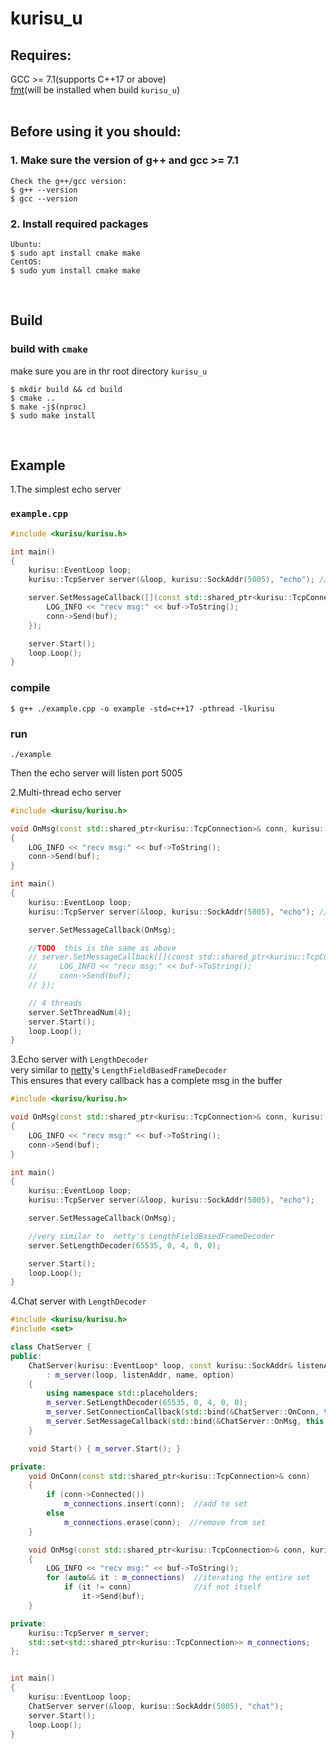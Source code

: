 # kurisu_u

## Requires:  

  GCC >= 7.1(supports C++17 or above)  
  [fmt](https://github.com/fmtlib/fmt)(will be installed when build `kurisu_u`)  
&nbsp;
## Before using it you should:  
### 1. Make sure the version of g++  and gcc >= 7.1
```
Check the g++/gcc version:
$ g++ --version
$ gcc --version
```
### 2. Install required packages
```
Ubuntu:  
$ sudo apt install cmake make
CentOS:  
$ sudo yum install cmake make
```    
&nbsp;
## Build
### build with `cmake`
make sure you are in thr root directory `kurisu_u`
```
$ mkdir build && cd build
$ cmake ..
$ make -j$(nproc)
$ sudo make install
```
&nbsp;
## Example
1.The simplest echo server
### `example.cpp`
```cpp
#include <kurisu/kurisu.h>

int main()
{
    kurisu::EventLoop loop;
    kurisu::TcpServer server(&loop, kurisu::SockAddr(5005), "echo"); //listen port 5005

    server.SetMessageCallback([](const std::shared_ptr<kurisu::TcpConnection>& conn, kurisu::Buffer* buf, kurisu::Timestamp) {
        LOG_INFO << "recv msg:" << buf->ToString();
        conn->Send(buf);
    });

    server.Start();
    loop.Loop();
}
```
### compile
```
$ g++ ./example.cpp -o example -std=c++17 -pthread -lkurisu
```
### run
```
./example
```
Then the echo server will listen port 5005   

2.Multi-thread echo server
```cpp
#include <kurisu/kurisu.h>

void OnMsg(const std::shared_ptr<kurisu::TcpConnection>& conn, kurisu::Buffer* buf, kurisu::Timestamp)
{
    LOG_INFO << "recv msg:" << buf->ToString();
    conn->Send(buf);
}

int main()
{
    kurisu::EventLoop loop;
    kurisu::TcpServer server(&loop, kurisu::SockAddr(5005), "echo"); //listen port 5005

    server.SetMessageCallback(OnMsg);

    //TODO  this is the same as above
    // server.SetMessageCallback([](const std::shared_ptr<kurisu::TcpConnection>& conn, kurisu::Buffer* buf, kurisu::Timestamp) {
    //     LOG_INFO << "recv msg:" << buf->ToString();
    //     conn->Send(buf);
    // });

    // 4 threads
    server.SetThreadNum(4); 
    server.Start();
    loop.Loop();
}
```

3.Echo server with `LengthDecoder`   
very similar to  [netty](https://github.com/netty/netty)'s `LengthFieldBasedFrameDecoder`   
This ensures that every callback has a complete msg in the buffer
```cpp  
#include <kurisu/kurisu.h>

void OnMsg(const std::shared_ptr<kurisu::TcpConnection>& conn, kurisu::Buffer* buf, kurisu::Timestamp)
{
    LOG_INFO << "recv msg:" << buf->ToString();
    conn->Send(buf);
}

int main()
{
    kurisu::EventLoop loop;
    kurisu::TcpServer server(&loop, kurisu::SockAddr(5005), "echo");

    server.SetMessageCallback(OnMsg);

    //very similar to  netty's LengthFieldBasedFrameDecoder
    server.SetLengthDecoder(65535, 0, 4, 0, 0);

    server.Start();
    loop.Loop();
}
```
4.Chat server with `LengthDecoder`
```cpp
#include <kurisu/kurisu.h>
#include <set>

class ChatServer {
public:
    ChatServer(kurisu::EventLoop* loop, const kurisu::SockAddr& listenAddr, const std::string& name, kurisu::TcpServer::Option option = kurisu::TcpServer::k_NoReusePort)
        : m_server(loop, listenAddr, name, option)
    {
        using namespace std::placeholders;
        m_server.SetLengthDecoder(65535, 0, 4, 0, 0);
        m_server.SetConnectionCallback(std::bind(&ChatServer::OnConn, this, _1));
        m_server.SetMessageCallback(std::bind(&ChatServer::OnMsg, this, _1, _2, _3));
    }

    void Start() { m_server.Start(); }

private:
    void OnConn(const std::shared_ptr<kurisu::TcpConnection>& conn)
    {
        if (conn->Connected())
            m_connections.insert(conn);  //add to set
        else
            m_connections.erase(conn);  //remove from set
    }

    void OnMsg(const std::shared_ptr<kurisu::TcpConnection>& conn, kurisu::Buffer* buf, kurisu::Timestamp)
    {
        LOG_INFO << "recv msg:" << buf->ToString();
        for (auto&& it : m_connections)  //iterating the entire set
            if (it != conn)              //if not itself
                it->Send(buf);
    }

private:
    kurisu::TcpServer m_server;
    std::set<std::shared_ptr<kurisu::TcpConnection>> m_connections;
};


int main()
{
    kurisu::EventLoop loop;
    ChatServer server(&loop, kurisu::SockAddr(5005), "chat");
    server.Start();
    loop.Loop();
}
```

